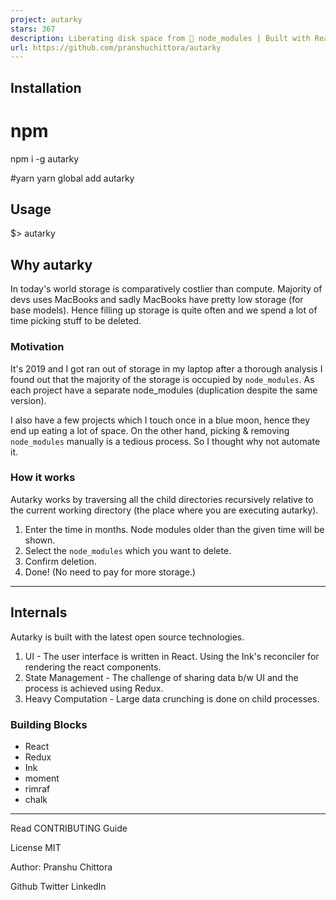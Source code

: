 ```yaml
---
project: autarky
stars: 367
description: Liberating disk space from 📁 node_modules | Built with React
url: https://github.com/pranshuchittora/autarky
---
```


  

Installation
------------

# npm
npm i -g autarky

#yarn
yarn global add autarky

Usage
-----

$\> autarky

Why autarky
-----------

In today's world storage is comparatively costlier than compute. Majority of devs uses MacBooks and sadly MacBooks have pretty low storage (for base models). Hence filling up storage is quite often and we spend a lot of time picking stuff to be deleted.

### Motivation

It's 2019 and I got ran out of storage in my laptop after a thorough analysis I found out that the majority of the storage is occupied by `node_modules`. As each project have a separate node\_modules (duplication despite the same version).

I also have a few projects which I touch once in a blue moon, hence they end up eating a lot of space. On the other hand, picking & removing `node_modules` manually is a tedious process. So I thought why not automate it.

### How it works

Autarky works by traversing all the child directories recursively relative to the current working directory (the place where you are executing autarky).

1.  Enter the time in months. Node modules older than the given time will be shown.
2.  Select the `node_modules` which you want to delete.
3.  Confirm deletion.
4.  Done! (No need to pay for more storage.)

* * *

Internals
---------

Autarky is built with the latest open source technologies.

1.  UI - The user interface is written in React. Using the Ink's reconciler for rendering the react components.
2.  State Management - The challenge of sharing data b/w UI and the process is achieved using Redux.
3.  Heavy Computation - Large data crunching is done on child processes.

### Building Blocks

-   React
-   Redux
-   Ink
-   moment
-   rimraf
-   chalk

* * *

Read CONTRIBUTING Guide

License MIT

Author: Pranshu Chittora

Github Twitter LinkedIn
